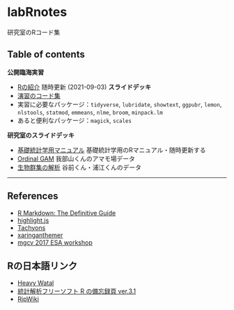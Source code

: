 # labRnotes

研究室のRコード集

## Table of contents

**公開臨海実習**

* [Rの紹介](https://gnishihara.github.io/labRnotes/introduction/introduction.html) 随時更新 (2021-09-03) **スライドデッキ**
* [演習のコード集](https://github.com/gnishihara/2021Kyoten)
* 実習に必要なパッケージ：`tidyverse`, `lubridate`, `showtext`, `ggpubr`, `lemon`, `nlstools`, `statmod`, `emmeans`, `nlme`, `broom`, `minpack.lm`
* あると便利なパッケージ：`magick`, `scales`


**研究室のスライドデッキ**

* [基礎統計学用マニュアル](https://gnishihara.github.io/labRnotes/kisotokei/kisotokei.html) 基礎統計学用のRマニュアル・随時更新する
* [Ordinal GAM](https://gnishihara.github.io/labRnotes/Ordinal_2DGAM/OrdinalGAM.html) 我部山くんのアマモ場データ
* [生物群集の解析](https://gnishihara.github.io/labRnotes/compare_communities/compare_communities.html) 谷前くん・浦江くんのデータ

-------------------------

## References

* [R Markdown: The Definitive Guide](https://bookdown.org/yihui/rmarkdown/)
* [highlight.js](https://highlightjs.org/)
* [Tachyons](https://tachyons.io/)
* [xaringanthemer](https://pkg.garrickadenbuie.com/xaringanthemer/index.html)
* [mgcv 2017 ESA workshop](https://noamross.github.io/mgcv-esa-workshop/)

## Rの日本語リンク

* [Heavy Watal](https://heavywatal.github.io/about.html)
* [統計解析フリーソフト R の備忘録頁 ver.3.1](http://cse.naro.affrc.go.jp/takezawa/r-tips/r.html)
* [RjpWiki](http://www.okadajp.org/RWiki/)

